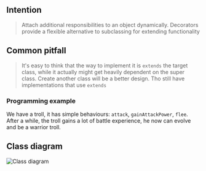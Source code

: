 ## Intention

> Attach additional responsibilities to an object dynamically. Decorators provide a flexible alternative to subclassing for extending functionality

## Common pitfall

> It's easy to think that the way to implement it is `extends` the target class, while it actually might get heavily dependent on the super class. Create another class will be a better design. Tho still have implementations that use `extends`


### Programming example

We have a troll, it has simple behaviours: `attack`, `gainAttackPower`, `flee`. After a while, the troll gains a lot of battle experience, he now can evolve and be a warrior troll.

## Class diagram
![Class diagram](https://java-design-patterns.com/patterns/decorator/etc/decorator.urm.png) 
